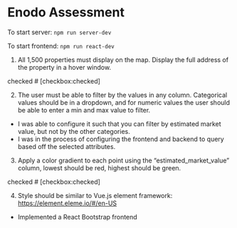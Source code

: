 # Enodo Assessment

To start server:
`npm run server-dev`

To start frontend:
`npm run react-dev`

1. All 1,500 properties must display on the map. Display the full address of the property in a hover window.

  checked # [checkbox:checked]

2. The user must be able to filter by the values in any column. Categorical values should be in a dropdown, and for numeric values the user should be able to enter a min and max value to filter.

- I was able to configure it such that you can filter by estimated market value, but not by the other categories.
- I was in the process of configuring the frontend and backend to query based off the selected attributes. 

3. Apply a color gradient to each point using the “estimated_market_value” column, lowest should be red, highest should be green.

  checked # [checkbox:checked]

4. Style should be similar to Vue.js element framework: https://element.eleme.io/#/en-US

- Implemented a React Bootstrap frontend
